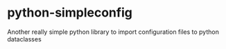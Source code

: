 # python-simpleconfig
Another really simple python library to import configuration files to python dataclasses
